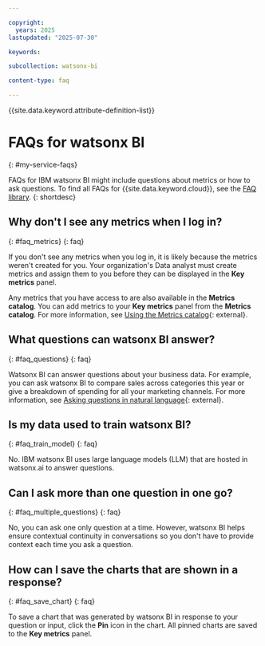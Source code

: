 ```yaml
---

copyright:
  years: 2025
lastupdated: "2025-07-30"

keywords:

subcollection: watsonx-bi

content-type: faq

---
```




{{site.data.keyword.attribute-definition-list}}



# FAQs for watsonx BI
{: #my-service-faqs}



FAQs for IBM watsonx BI might include questions about metrics or how to ask questions. To find all FAQs for {{site.data.keyword.cloud}}, see the [FAQ library](/docs/faqs).
{: shortdesc}



## Why don't I see any metrics when I log in?
{: #faq_metrics}
{: faq}

If you don't see any metrics when you log in, it is likely because the metrics weren't created for you. Your organization's Data analyst must create metrics and assign them to you before they can be displayed in the **Key metrics** panel. 

Any metrics that you have access to are also available in the **Metrics catalog**. You can add metrics to your **Key metrics** panel from the **Metrics catalog**. For more information, see [Using the Metrics catalog](/docs/watsonx-bi?topic=watsonx-bi-metrics_catalog){: external}.

## What questions can watsonx BI answer?
{: #faq_questions}
{: faq}

Watsonx BI can answer questions about your business data. For example, you can ask watsonx BI to compare sales across categories this year or give a breakdown of spending for all your marketing channels. For more information, see [Asking questions in natural language](/docs/watsonx-bi?topic=watsonx-bi-ask){: external}. 

## Is my data used to train watsonx BI? 
{: #faq_train_model}
{: faq}

  No. IBM watsonx BI uses large language models (LLM) that are hosted in watsonx.ai to answer questions.

## Can I ask more than one question in one go?
{: #faq_multiple_questions}
{: faq}

No, you can ask one only question at a time. However, watsonx BI helps ensure contextual continuity in conversations so you don't have to provide context each time you ask a question. 

## How can I save the charts that are shown in a response?
{: #faq_save_chart}
{: faq}

To save a chart that was generated by watsonx BI in response to your question or input, click the **Pin** icon in the chart. All pinned charts are saved to the **Key metrics** panel.
